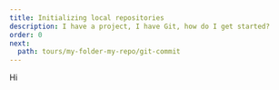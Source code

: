 ```yaml
---
title: Initializing local repositories
description: I have a project, I have Git, how do I get started?
order: 0
next:
  path: tours/my-folder-my-repo/git-commit
---
```


Hi

